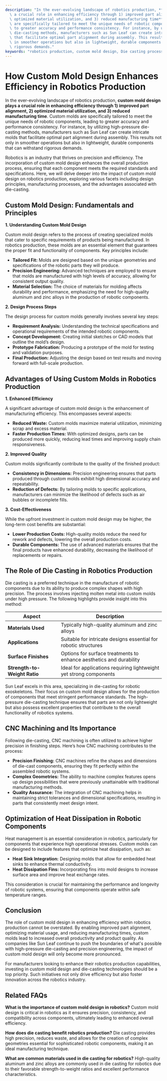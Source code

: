 ```yaml
---
description: "In the ever-evolving landscape of robotics production, **custom mold design plays\
  \ a crucial role in enhancing efficiency through 1) improved part alignment, 2)\
  \ optimized material utilization, and 3) reduced manufacturing time**. Custom molds\
  \ are specifically tailored to meet the unique needs of robotic components, leading\
  \ to greater accuracy and performance consistency. For instance, by utilizing high-pressure\
  \ die-casting methods, manufacturers such as Sun Leaf can create intricate molds\
  \ that facilitate optimal part alignment during assembly. This results not only\
  \ in smoother operations but also in lightweight, durable components that can withstand\
  \ rigorous demands."
keywords: "robotics production, custom mold design, Die casting process, Die-cast aluminum"
---
```

# How Custom Mold Design Enhances Efficiency in Robotics Production

In the ever-evolving landscape of robotics production, **custom mold design plays a crucial role in enhancing efficiency through 1) improved part alignment, 2) optimized material utilization, and 3) reduced manufacturing time**. Custom molds are specifically tailored to meet the unique needs of robotic components, leading to greater accuracy and performance consistency. For instance, by utilizing high-pressure die-casting methods, manufacturers such as Sun Leaf can create intricate molds that facilitate optimal part alignment during assembly. This results not only in smoother operations but also in lightweight, durable components that can withstand rigorous demands.

Robotics is an industry that thrives on precision and efficiency. The incorporation of custom mold design enhances the overall production process, ensuring that each component meets the required standards and specifications. Here, we will delve deeper into the impact of custom mold design on robotics production, exploring various facets including design principles, manufacturing processes, and the advantages associated with die-casting.

## Custom Mold Design: Fundamentals and Principles

**1. Understanding Custom Mold Design**

Custom mold design refers to the process of creating specialized molds that cater to specific requirements of products being manufactured. In robotics production, these molds are an essential element that guarantees the proper fit and functionality of components. Key principles include:

- **Tailored Fit:** Molds are designed based on the unique geometries and specifications of the robotic parts they will produce.
- **Precision Engineering:** Advanced techniques are employed to ensure that molds are manufactured with high levels of accuracy, allowing for consistent output quality.
- **Material Selection:** The choice of materials for molding affects durability and performance, emphasizing the need for high-quality aluminum and zinc alloys in the production of robotic components.

**2. Design Process Steps**

The design process for custom molds generally involves several key steps:

- **Requirement Analysis:** Understanding the technical specifications and operational requirements of the intended robotic components.
- **Concept Development:** Creating initial sketches or CAD models that outline the mold’s design.
- **Prototype Fabrication:** Producing a prototype of the mold for testing and validation purposes.
- **Final Production:** Adjusting the design based on test results and moving forward with full-scale production.

## Advantages of Using Custom Molds in Robotics Production

**1. Enhanced Efficiency**

A significant advantage of custom mold design is the enhancement of manufacturing efficiency. This encompasses several aspects:

- **Reduced Waste:** Custom molds maximize material utilization, minimizing scrap and excess material.
- **Faster Production Times:** With optimized designs, parts can be produced more quickly, reducing lead times and improving supply chain responsiveness.

**2. Improved Quality**

Custom molds significantly contribute to the quality of the finished product:

- **Consistency in Dimensions:** Precision engineering ensures that parts produced through custom molds exhibit high dimensional accuracy and repeatability.
- **Reduction of Defects:** By tailoring molds to specific applications, manufacturers can minimize the likelihood of defects such as air bubbles or incomplete fills.

**3. Cost-Effectiveness**

While the upfront investment in custom mold design may be higher, the long-term cost benefits are substantial:

- **Lower Production Costs:** High-quality molds reduce the need for rework and defects, lowering the overall production costs.
- **Durable Components:** The use of advanced materials ensures that the final products have enhanced durability, decreasing the likelihood of replacements or repairs.

## The Role of Die Casting in Robotics Production

Die casting is a preferred technique in the manufacture of robotic components due to its ability to produce complex shapes with high precision. The process involves injecting molten metal into custom molds under high pressure. The following highlights provide insight into this method:

| Aspect                      | Description                                                 |
|-----------------------------|-------------------------------------------------------------|
| **Materials Used**          | Typically high-quality aluminum and zinc alloys             |
| **Applications**            | Suitable for intricate designs essential for robotic structures |
| **Surface Finishes**        | Options for surface treatments to enhance aesthetics and durability |
| **Strength-to-Weight Ratio**| Ideal for applications requiring lightweight yet strong components |

Sun Leaf excels in this area, specializing in die-casting for robotic exoskeletons. Their focus on custom mold design allows for the production of components that meet stringent performance standards. The high-pressure die-casting technique ensures that parts are not only lightweight but also possess excellent properties that contribute to the overall functionality of robotics systems.

## CNC Machining and Its Importance

Following die-casting, CNC machining is often utilized to achieve higher precision in finishing steps. Here’s how CNC machining contributes to the process:

- **Precision Finishing:** CNC machines refine the shapes and dimensions of die-cast components, ensuring they fit perfectly within the assembled robotic systems.
- **Complex Geometries:** The ability to machine complex features opens up design possibilities that were previously unattainable with traditional manufacturing methods.
- **Quality Assurance:** The integration of CNC machining helps in maintaining strict tolerances and dimensional specifications, resulting in parts that consistently meet design intent.

## Optimization of Heat Dissipation in Robotic Components

Heat management is an essential consideration in robotics, particularly for components that experience high operational stresses. Custom molds can be designed to include features that optimize heat dissipation, such as:

- **Heat Sink Integration:** Designing molds that allow for embedded heat sinks to enhance thermal conductivity.
- **Heat Dissipation Fins:** Incorporating fins into mold designs to increase surface area and improve heat exchange rates.
  
This consideration is crucial for maintaining the performance and longevity of robotic systems, ensuring that components operate within safe temperature ranges. 

## Conclusion

The role of custom mold design in enhancing efficiency within robotics production cannot be overstated. By enabling improved part alignment, optimizing material usage, and reducing manufacturing times, custom molds lead to increased overall productivity and product quality. As companies like Sun Leaf continue to push the boundaries of what's possible with high-pressure die-casting and precision engineering, the impact of custom mold design will only become more pronounced.

For manufacturers looking to enhance their robotics production capabilities, investing in custom mold design and die-casting technologies should be a top priority. Such initiatives not only drive efficiency but also foster innovation across the robotics industry.

## Related FAQs

**What is the importance of custom mold design in robotics?**
Custom mold design is critical in robotics as it ensures precision, consistency, and compatibility across components, ultimately leading to enhanced overall efficiency.

**How does die casting benefit robotics production?**
Die casting provides high precision, reduces waste, and allows for the creation of complex geometries essential for sophisticated robotic components, making it an ideal manufacturing technique.

**What are common materials used in die casting for robotics?**
High-quality aluminum and zinc alloys are commonly used in die casting for robotics due to their favorable strength-to-weight ratios and excellent performance characteristics.
